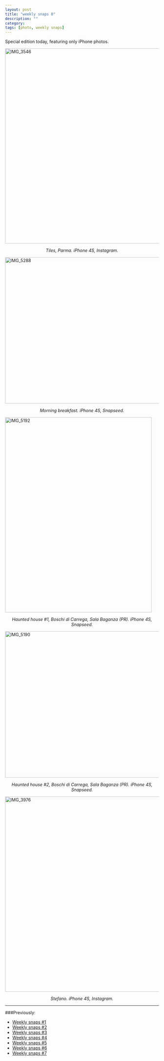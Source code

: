 ```yaml
---
layout: post
title: "weekly snaps 8"
description: ""
category: 
tags: [photo, weekly snaps]
---
```



Special edition today, featuring only iPhone photos.

<a href="http://www.flickr.com/photos/aadm/8013670579/" title="IMG_3546 by aadm, on Flickr"><img src="http://farm9.staticflickr.com/8446/8013670579_7e694da9bb_z.jpg" width="640" height="640" alt="IMG_3546"></a>
<center><i>Tiles, Parma. iPhone 4S, Instagram.</i></center>


<a href="http://www.flickr.com/photos/aadm/8013662123/" title="IMG_5288 by aadm, on Flickr"><img src="http://farm9.staticflickr.com/8321/8013662123_2b2b64f98b_z.jpg" width="640" height="480" alt="IMG_5288"></a>
<center><i>Morning breakfast. iPhone 4S, Snapseed.</i></center>

<a href="http://www.flickr.com/photos/aadm/8013667015/" title="IMG_5192 by aadm, on Flickr"><img src="http://farm9.staticflickr.com/8439/8013667015_989effe34c_z.jpg" width="480" height="640" alt="IMG_5192"></a>
<center><i>Haunted house #1, Boschi di Carrega, Sala Baganza (PR). iPhone 4S, Snapseed.</i></center>

<a href="http://www.flickr.com/photos/aadm/8013671710/" title="IMG_5190 by aadm, on Flickr"><img src="http://farm9.staticflickr.com/8315/8013671710_d982a6e5a6_z.jpg" width="640" height="480" alt="IMG_5190"></a>
<center><i>Haunted house #2, Boschi di Carrega, Sala Baganza (PR). iPhone 4S, Snapseed.</i></center>

<a href="http://www.flickr.com/photos/aadm/8013672306/" title="IMG_3976 by aadm, on Flickr"><img src="http://farm9.staticflickr.com/8456/8013672306_4a08fe3894_z.jpg" width="640" height="640" alt="IMG_3976"></a>
<center><i>Stefano. iPhone 4S, Instagram.</i></center>

***

###Previously:

* [Weekly snaps #1](./2012-07-10-weekly-snaps-1.html)
* [Weekly snaps #2](./2012-07-19-weekly-snaps-2.html)
* [Weekly snaps #3](./2012-07-27-weekly-snaps-3.html)
* [Weekly snaps #4](./2012-08-08-weekly-snaps-4.html)
* [Weekly snaps #5](./2012-08-31-weekly-snaps-5.html)
* [Weekly snaps #6](./2012-09-14-weekly-snaps-6.html)
* [Weekly snaps #7](./2012-09-22-weekly-snaps-7.html)
